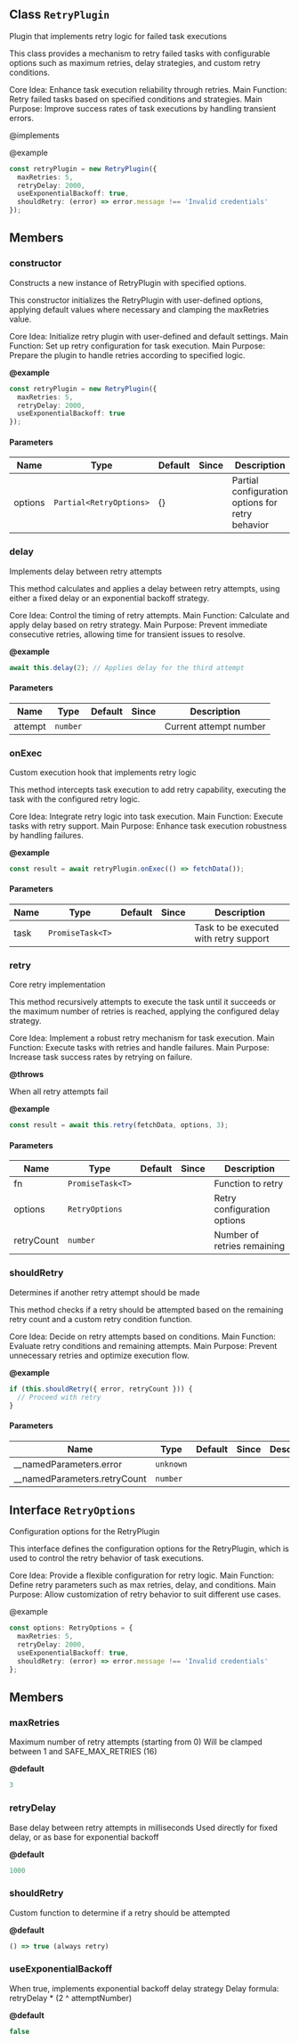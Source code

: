 ## Class `RetryPlugin`
Plugin that implements retry logic for failed task executions

This class provides a mechanism to retry failed tasks with configurable
options such as maximum retries, delay strategies, and custom retry conditions.

Core Idea: Enhance task execution reliability through retries.
Main Function: Retry failed tasks based on specified conditions and strategies.
Main Purpose: Improve success rates of task executions by handling transient errors.

@implements 


@example 

```typescript
const retryPlugin = new RetryPlugin({
  maxRetries: 5,
  retryDelay: 2000,
  useExponentialBackoff: true,
  shouldRetry: (error) => error.message !== 'Invalid credentials'
});
```


## Members

### constructor
Constructs a new instance of RetryPlugin with specified options.

This constructor initializes the RetryPlugin with user-defined options,
applying default values where necessary and clamping the maxRetries value.

Core Idea: Initialize retry plugin with user-defined and default settings.
Main Function: Set up retry configuration for task execution.
Main Purpose: Prepare the plugin to handle retries according to specified logic.

**@example** 

```typescript
const retryPlugin = new RetryPlugin({
  maxRetries: 5,
  retryDelay: 2000,
  useExponentialBackoff: true
});
```


#### Parameters
| Name | Type | Default | Since | Description |
|------|------|---------|-------|------------|
|  options  | `Partial<RetryOptions>` | {} |  | Partial configuration options for retry behavior |


### delay
Implements delay between retry attempts

This method calculates and applies a delay between retry attempts,
using either a fixed delay or an exponential backoff strategy.

Core Idea: Control the timing of retry attempts.
Main Function: Calculate and apply delay based on retry strategy.
Main Purpose: Prevent immediate consecutive retries, allowing time for transient issues to resolve.

**@example** 

```typescript
await this.delay(2); // Applies delay for the third attempt
```


#### Parameters
| Name | Type | Default | Since | Description |
|------|------|---------|-------|------------|
|  attempt  | `number` |  |  | Current attempt number |


### onExec
Custom execution hook that implements retry logic

This method intercepts task execution to add retry capability,
executing the task with the configured retry logic.

Core Idea: Integrate retry logic into task execution.
Main Function: Execute tasks with retry support.
Main Purpose: Enhance task execution robustness by handling failures.

**@example** 

```typescript
const result = await retryPlugin.onExec(() => fetchData());
```


#### Parameters
| Name | Type | Default | Since | Description |
|------|------|---------|-------|------------|
|  task  | `PromiseTask<T>` |  |  | Task to be executed with retry support |


### retry
Core retry implementation

This method recursively attempts to execute the task until it succeeds
or the maximum number of retries is reached, applying the configured delay strategy.

Core Idea: Implement a robust retry mechanism for task execution.
Main Function: Execute tasks with retries and handle failures.
Main Purpose: Increase task success rates by retrying on failure.

**@throws** 

When all retry attempts fail

**@example** 

```typescript
const result = await this.retry(fetchData, options, 3);
```


#### Parameters
| Name | Type | Default | Since | Description |
|------|------|---------|-------|------------|
|  fn  | `PromiseTask<T>` |  |  | Function to retry |
|  options  | `RetryOptions` |  |  | Retry configuration options |
|  retryCount  | `number` |  |  | Number of retries remaining |


### shouldRetry
Determines if another retry attempt should be made

This method checks if a retry should be attempted based on the
remaining retry count and a custom retry condition function.

Core Idea: Decide on retry attempts based on conditions.
Main Function: Evaluate retry conditions and remaining attempts.
Main Purpose: Prevent unnecessary retries and optimize execution flow.

**@example** 

```typescript
if (this.shouldRetry({ error, retryCount })) {
  // Proceed with retry
}
```


#### Parameters
| Name | Type | Default | Since | Description |
|------|------|---------|-------|------------|
|  __namedParameters.error  | `unknown` |  |  |  |
|  __namedParameters.retryCount  | `number` |  |  |  |


## Interface `RetryOptions`
Configuration options for the RetryPlugin

This interface defines the configuration options for the RetryPlugin,
which is used to control the retry behavior of task executions.

Core Idea: Provide a flexible configuration for retry logic.
Main Function: Define retry parameters such as max retries, delay, and conditions.
Main Purpose: Allow customization of retry behavior to suit different use cases.

@example 

```typescript
const options: RetryOptions = {
  maxRetries: 5,
  retryDelay: 2000,
  useExponentialBackoff: true,
  shouldRetry: (error) => error.message !== 'Invalid credentials'
};
```


## Members

### maxRetries
Maximum number of retry attempts (starting from 0)
Will be clamped between 1 and SAFE_MAX_RETRIES (16)

**@default** 

```ts
3
```




### retryDelay
Base delay between retry attempts in milliseconds
Used directly for fixed delay, or as base for exponential backoff

**@default** 

```ts
1000
```




### shouldRetry
Custom function to determine if a retry should be attempted

**@default** 

```ts
() => true (always retry)
```




### useExponentialBackoff
When true, implements exponential backoff delay strategy
Delay formula: retryDelay * (2 ^ attemptNumber)

**@default** 

```ts
false
```



